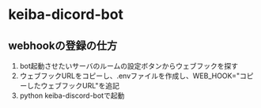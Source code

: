 # keiba-dicord-bot

## webhookの登録の仕方
1. bot起動させたいサーバのルームの設定ボタンからウェブフックを探す
2. ウェブフックURLをコピーし、.envファイルを作成し、WEB_HOOK="コピーしたウェブフックURL"を追記
3. python keiba-discord-botで起動
